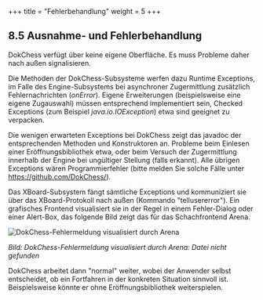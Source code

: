 +++
title = "Fehlerbehandlung"
weight = 5
+++

## 8.5 Ausnahme- und Fehlerbehandlung

DokChess verfügt über keine eigene Oberfläche. Es muss Probleme daher nach außen signalisieren.

Die Methoden der DokChess-Subsysteme werfen dazu Runtime Exceptions, im Falle des Engine-Subsystems bei asynchroner Zugermittlung zusätzlich Fehlernachrichten (_onError_). Eigene Erweiterungen (beispielsweise eine eigene Zugauswahl) müssen entsprechend implementiert sein, Checked Exceptions (zum Beispiel _java.io.IOException_) etwa sind geeignet zu verpacken.

Die wenigen erwarteten Exceptions bei DokChess zeigt das javadoc der entsprechenden Methoden und Konstruktoren an. Probleme beim Einlesen einer Eröffnungsbibliothek etwa, oder beim Versuch der Zugermittlung innerhalb der Engine bei ungültiger Stellung (falls erkannt). Alle übrigen Exceptions wären Programmierfehler (bitte melden Sie solche Fälle unter https://github.com/DokChess/).

Das XBoard-Subsystem fängt sämtliche Exceptions und kommuniziert sie über das XBoard-Protokoll nach außen (Kommando "tellusererror"). Ein grafisches Frontend visualisiert sie in der Regel in einem Fehler-Dialog oder einer Alert-Box, das folgende Bild zeigt das für das Schachfrontend Arena.


![DokChess-Fehlermeldung visualisiert durch Arena](/images/Abb09_22_FehlermeldungArena.png "DokChess-Fehlermeldung visualisiert durch Arena")

*Bild: DokChess-Fehlermeldung visualisiert durch Arena: Datei nicht gefunden*

DokChess arbeitet dann "normal" weiter, wobei der Anwender selbst entscheidet, ob ein Fortfahren in der konkreten Situation sinnvoll ist. Beispielsweise könnte er ohne Eröffnungsbibliothek weiterspielen.
